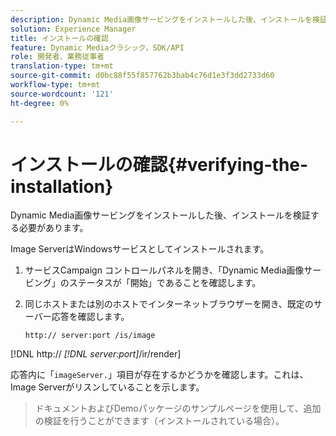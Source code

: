 ```yaml
---
description: Dynamic Media画像サービングをインストールした後、インストールを検証する必要があります。
solution: Experience Manager
title: インストールの確認
feature: Dynamic Mediaクラシック，SDK/API
role: 開発者、業務従事者
translation-type: tm+mt
source-git-commit: d0bc88f55f857762b3bab4c76d1e3f3dd2733d60
workflow-type: tm+mt
source-wordcount: '121'
ht-degree: 0%

---
```



# インストールの確認{#verifying-the-installation}

Dynamic Media画像サービングをインストールした後、インストールを検証する必要があります。

Image ServerはWindowsサービスとしてインストールされます。

1. サービスCampaign コントロールパネルを開き、「Dynamic Media画像サービング」のステータスが「開始」であることを確認します。
1. 同じホストまたは別のホストでインターネットブラウザーを開き、既定のサーバー応答を確認します。

   `http:// server:port /is/image`

[!DNL http:// *[!DNL server:port]*/ir/render]

応答内に「`imageServer.`」項目が存在するかどうかを確認します。これは、Image Serverがリスンしていることを示します。
>ドキュメントおよびDemoパッケージのサンプルページを使用して、追加の検証を行うことができます（インストールされている場合）。

